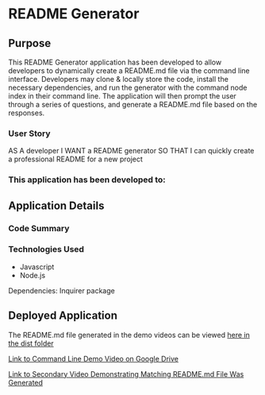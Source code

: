 # README Generator

## Purpose

This README Generator application has been developed to allow developers to dynamically create a README.md file via the command line interface. Developers may clone & locally store the code, install the necessary dependencies, and run the generator with the command node index in their command line. The application will then prompt the user through a series of questions, and generate a README.md file based on the responses. 

### User Story

AS A developer
I WANT a README generator
SO THAT I can quickly create a professional README for a new project

### This application has been developed to:

## Application Details

### Code Summary

### Technologies Used
- Javascript
- Node.js 

Dependencies: Inquirer package

## Deployed Application

The README.md file generated in the demo videos can be viewed [here in the dist folder](./dist/README.md)

[Link to Command Line Demo Video on Google Drive](https://drive.google.com/file/d/1CZ65YnFTMAYMUnWulxf_nuKpfZvanBVQ/view)

[Link to Secondary Video Demonstrating Matching README.md File Was Generated](https://drive.google.com/file/d/1zUuKWCJUVaZGZ9LhGqtJbTzCRZXhEoyA/view)



